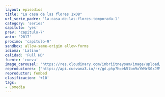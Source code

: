 ```yaml
---
layout: episodios
title: "La casa de las flores 1x08"
url_serie_padre: 'la-casa-de-las-flores-temporada-1'
category: 'series'
capitulo: 'yes'
prev: 'capitulo-7'
anio: '2017'
proximo: 'capitulo-9'
sandbox: allow-same-origin allow-forms
idioma: 'Latino'
calidad: 'Full HD'
fuente: 'cueva'
image_carousel: 'https://res.cloudinary.com/imbriitneysam/image/upload/v1546638640/casa-papel-1-poster-min.jpg'
reproductores: ["https://api.cuevana3.io/rr/gd.php?h=ek5lbm9xYWNrS0xJMVp5b21KREk0dFBLbjVkaHhkRGdrOG1jbnBpUnhhS1ZtNTJiZEp1bHRKdlRpSngxcWJqVm5kbG5vNnExbHJyVzNLbVZoYWU2eGE2U3FadVkyUT09"]
reproductor: fembed
clasificacion: '+10'
tags:
- Comedia
---
```













